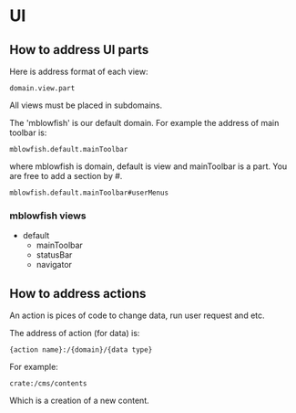 

# UI

## How to address UI parts

Here is address format of each view:

	domain.view.part

All views must be placed in subdomains.

The 'mblowfish' is our default domain. For example the address of main toolbar is:

	mblowfish.default.mainToolbar

where mblowfish is domain, default is view and mainToolbar is a part. You are free to add a section 
by #.

	mblowfish.default.mainToolbar#userMenus

### mblowfish views

- default
	- mainToolbar
	- statusBar
	- navigator

## How to address actions

An action is pices of code to change data, run user request and etc.

The address of action (for data) is:

	{action name}:/{domain}/{data type}

For example:

	crate:/cms/contents

Which is a creation of a new content.
